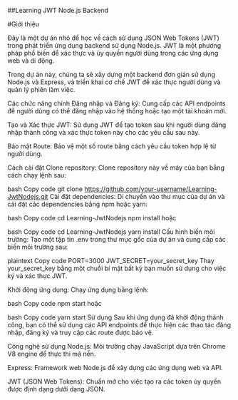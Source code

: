 ##Learning JWT Node.js Backend

#Giới thiệu

Đây là một dự án nhỏ để học về cách sử dụng JSON Web Tokens (JWT) trong phát triển ứng dụng backend sử dụng Node.js. JWT là một phương pháp phổ biến để xác thực và ủy quyền người dùng trong các ứng dụng web và di động.

Trong dự án này, chúng ta sẽ xây dựng một backend đơn giản sử dụng Node.js và Express, và triển khai cơ chế JWT để xác thực người dùng và quản lý phiên làm việc.

Các chức năng chính
Đăng nhập và Đăng ký: Cung cấp các API endpoints để người dùng có thể đăng nhập vào hệ thống hoặc tạo một tài khoản mới.

Tạo và Xác thực JWT: Sử dụng JWT để tạo token sau khi người dùng đăng nhập thành công và xác thực token này cho các yêu cầu sau này.

Bảo mật Route: Bảo vệ một số route bằng cách yêu cầu token hợp lệ từ người dùng.

Cách cài đặt
Clone repository: Clone repository này về máy của bạn bằng cách chạy lệnh sau:

bash
Copy code
git clone https://github.com/your-username/Learning-JwtNodejs.git
Cài đặt dependencies: Di chuyển vào thư mục của dự án và cài đặt các dependencies bằng npm hoặc yarn:

bash
Copy code
cd Learning-JwtNodejs
npm install
hoặc

bash
Copy code
cd Learning-JwtNodejs
yarn install
Cấu hình biến môi trường: Tạo một tập tin .env trong thư mục gốc của dự án và cung cấp các biến môi trường sau:

plaintext
Copy code
PORT=3000
JWT_SECRET=your_secret_key
Thay your_secret_key bằng một chuỗi bí mật bất kỳ bạn muốn sử dụng cho việc ký và xác thực JWT.

Khởi động ứng dụng: Chạy ứng dụng bằng lệnh:

bash
Copy code
npm start
hoặc

bash
Copy code
yarn start
Sử dụng
Sau khi ứng dụng đã khởi động thành công, bạn có thể sử dụng các API endpoints để thực hiện các thao tác đăng nhập, đăng ký và truy cập các route được bảo vệ.

Công nghệ sử dụng
Node.js: Môi trường chạy JavaScript dựa trên Chrome V8 engine để thực thi mã nền.

Express: Framework web Node.js để xây dựng các ứng dụng web và API.

JWT (JSON Web Tokens): Chuẩn mở cho việc tạo ra các token ủy quyền được định dạng dưới dạng JSON.

